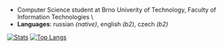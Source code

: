 * Computer Science student at Brno Univerity of Technology, Faculty of Information Technologies
\
* **Languages**: russian *(native)*, english *(b2)*, czech *(b2)*

[![Stats](https://github-readme-stats.vercel.app/api?username=jsemaljaa&count_private=true&show_icons=true&theme=radical)](https://github.com/anuraghazra/github-readme-stats)
[![Top Langs](https://github-readme-stats.vercel.app/api/top-langs/?username=jsemaljaa&layout=compact)](https://github.com/anuraghazra/github-readme-stats)
